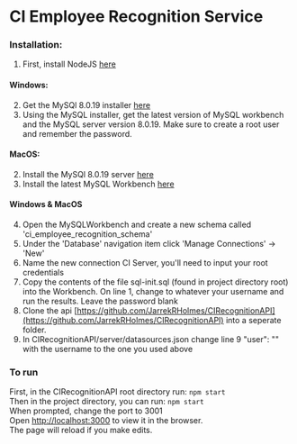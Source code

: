 # CI Employee Recognition Service

### Installation:
1. First, install NodeJS [here](https://nodejs.org/en/download/)

#### Windows:
2. Get the MySQl 8.0.19 installer [here](https://dev.mysql.com/downloads/installer/)
3. Using the MySQL installer, get the latest version of MySQL workbench and the MySQL server version 8.0.19. Make sure to create a root user and remember the password.

#### MacOS:
2. Install the MySQl 8.0.19 server [here](https://dev.mysql.com/downloads/mysql/)
3. Install the latest MySQL Workbench [here](https://dev.mysql.com/downloads/workbench/)

#### Windows & MacOS
4. Open the MySQLWorkbench and create a new schema called 'ci_employee_recognition_schema'
5. Under the 'Database' navigation item click 'Manage Connections' -> 'New'
6. Name the new connection CI Server, you'll need to input your root credentials
7. Copy the contents of the file sql-init.sql (found in project directory root) into the Workbench. On line 1, change <username> to whatever your username and run the results. Leave the password blank
8. Clone the api [https://github.com/JarrekRHolmes/CIRecognitionAPI](https://github.com/JarrekRHolmes/CIRecognitionAPI) into a seperate folder.
9. In CIRecognitionAPI/server/datasources.json change line 9 "user": "<username>" with the username to the one you used above


### To run
First, in the CIRecognitionAPI root directory run: `npm start` <br>
Then in the project directory, you can run: `npm start` <br>
When prompted, change the port to 3001 <br>
Open [http://localhost:3000](http://localhost:3001) to view it in the browser. <br>
The page will reload if you make edits.



